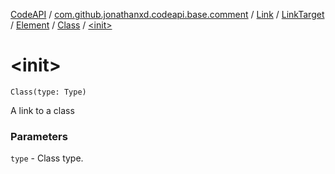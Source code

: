 [CodeAPI](../../../../../index.md) / [com.github.jonathanxd.codeapi.base.comment](../../../../index.md) / [Link](../../../index.md) / [LinkTarget](../../index.md) / [Element](../index.md) / [Class](index.md) / [&lt;init&gt;](.)

# &lt;init&gt;

`Class(type: Type)`

A link to a class

### Parameters

`type` - Class type.